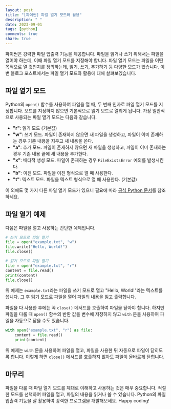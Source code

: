 ```yaml
---
layout: post
title: "[파이썬] 파일 열기 모드와 활용"
description: " "
date: 2023-09-01
tags: [python]
comments: true
share: true
---
```


파이썬은 강력한 파일 입출력 기능을 제공합니다. 파일을 읽거나 쓰기 위해서는 파일을 열어야 하는데, 이때 파일 열기 모드를 지정해야 합니다. 파일 열기 모드는 파일을 어떤 목적으로 열 것인지를 정의하는데, 읽기, 쓰기, 추가하기 등 다양한 모드가 있습니다. 이번 블로그 포스트에서는 파일 열기 모드와 활용에 대해 살펴보겠습니다.

## 파일 열기 모드

Python의 `open()` 함수를 사용하여 파일을 열 때, 두 번째 인자로 파일 열기 모드를 지정합니다. 모드를 지정하지 않으면 기본적으로 읽기 모드로 열리게 됩니다. 가장 일반적으로 사용되는 파일 열기 모드는 다음과 같습니다.

- **"r"**: 읽기 모드 (기본값)
- **"w"**: 쓰기 모드. 파일이 존재하지 않으면 새 파일을 생성하고, 파일이 이미 존재하는 경우 기존 내용을 지우고 새 내용을 쓴다.
- **"a"**: 추가 모드. 파일이 존재하지 않으면 새 파일을 생성하고, 파일이 이미 존재하는 경우 기존 내용 끝에 새 내용을 추가한다.
- **"x"**: 배타적 생성 모드. 파일이 존재하는 경우 `FileExistsError` 예외를 발생시킨다.
- **"b"**: 이진 모드. 파일을 이진 형식으로 열 때 사용한다.
- **"t"**: 텍스트 모드. 파일을 텍스트 형식으로 열 때 사용한다. (기본값)

이 외에도 몇 가지 다른 파일 열기 모드가 있으니 필요에 따라 [공식 Python 문서](https://docs.python.org/3/library/functions.html#open)를 참조하세요.

## 파일 열기 예제

다음은 파일을 열고 사용하는 간단한 예제입니다.

```python
# 쓰기 모드로 파일 열기
file = open("example.txt", "w")
file.write("Hello, World!")
file.close()

# 읽기 모드로 파일 열기
file = open("example.txt", "r")
content = file.read()
print(content)
file.close()
```

위 예제는 `example.txt`라는 파일을 쓰기 모드로 열고 "Hello, World!"라는 텍스트를 씁니다. 그 후 읽기 모드로 파일을 열어 파일의 내용을 읽고 출력합니다.

파일을 다 사용한 후에는 꼭 `close()` 메서드를 호출하여 파일을 닫아야 합니다. 하지만 파일을 다룰 때 `open()` 함수의 반환 값을 변수에 저장하지 않고 `with` 문을 사용하여 파일을 자동으로 닫을 수도 있습니다.

```python
with open("example.txt", "r") as file:
    content = file.read()
    print(content)
```

위 예제는 `with` 문을 사용하여 파일을 열고, 파일을 사용한 뒤 자동으로 파일이 닫히도록 합니다. 이렇게 하면 `close()` 메서드를 호출하지 않아도 파일이 올바르게 닫힙니다.

## 마무리

파일을 다룰 때 파일 열기 모드를 제대로 이해하고 사용하는 것은 매우 중요합니다. 적절한 모드를 선택하여 파일을 열고, 파일의 내용을 읽거나 쓸 수 있습니다. Python의 파일 입출력 기능을 잘 활용하여 강력한 프로그램을 개발해보세요. Happy coding!